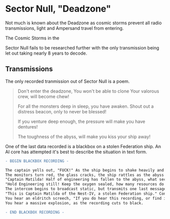 # Sector Null, "Deadzone"

Not much is known about the Deadzone as cosmic storms prevent all radio transmissions, light and Ampersand travel from entering.

The Cosmic Storms in the

Sector Null fails to be researched further with the only transmission being let out taking nearly 8 years to decode.

## Transmissions

The only recorded tranmission out of Sector Null is a poem.

> Don't enter the deadzone,
> You won't be able to clone
>Your valorous crew,
>will become chew!
>
>For all the monsters deep in sleep,
>you have awaken.
>Shout out a distress beacon,
>only to never be blessed!
>
>If you venture deep enough,
>the pressure will make you have dentures!
>
>The toughness of the abyss,
>will make you kiss your ship away!

One of the last data recorded is a blackbox on a stolen Federation ship. An AI core has attempted it's best to describe the situation in text form.

```diff
- BEGIN BLACKBOX RECORDING -

The captain yells out, "FUCK!" As the ship begins to shake heavily and explosions are heard throughout the hull!
The monitors turn red, the glass cracks, the ship rattles as the abyss stares through the ship's eyes.
"Captain Matilda! Half of engineering has fallen to the abyss, what sector are we in!?" The Chief Engineer yells throughout the intercom.
"Hold Engineering still! Keep the oxygen sealed, how many resources do you have!?", Matilda yells out in response.
The intercom begins to broadcast static, but transmits one last message: "Not enough!" Before switching to static again.
"This is Captain Matilda of the Nest-IV, a stolen Federation ship." Constant explosions, gunfire and laser beams are heard throughout the recording, "We are currently in a zone of space controlled by [Pirates](pirates), anomalous entities and eldritch horrors."
You hear an eldritch screech, "If you do hear this recording, or find it at all. Please, broadcast the following message to the net."
You hear a massive explosion, as the recording cuts to black.

- END BLACKBOX RECORDING -
```
